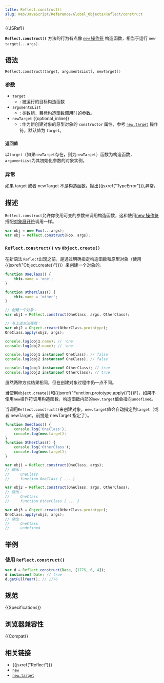 ```yaml
---
title: Reflect.construct()
slug: Web/JavaScript/Reference/Global_Objects/Reflect/construct
---
```


{{JSRef}}

**`Reflect.construct()`** 方法的行为有点像 [`new` 操作符](/zh-CN/docs/Web/JavaScript/Reference/Operators/new) 构造函数，相当于运行 `new target(...args)`.

## 语法

```plain
Reflect.construct(target, argumentsList[, newTarget])
```

### 参数

- `target`
  - : 被运行的目标构造函数
- `argumentsList`
  - : 类数组，目标构造函数调用时的参数。
- `newTarget` {{optional_inline}}
  - : 作为新创建对象的原型对象的 `constructor` 属性，参考 [`new.target`](/zh-CN/docs/Web/JavaScript/Reference/Operators/new.target) 操作符，默认值为 `target`。

### `返回值`

以`target`（如果`newTarget`存在，则为`newTarget`）函数为构造函数，`argumentList`为其初始化参数的对象实例。

### 异常

如果 target 或者 newTarget 不是构造函数，抛出{{jsxref("TypeError")}},异常。

## 描述

`Reflect.construct`允许你使用可变的参数来调用构造函数，这和使用[new 操作符](/zh-CN/docs/Web/JavaScript/Reference/Operators/new)搭配[对象展开符](/zh-CN/docs/Web/JavaScript/Reference/Operators/Spread_syntax)调用一样。

```js
var obj = new Foo(...args);
var obj = Reflect.construct(Foo, args);
```

### `Reflect.construct()` vs `Object.create()`

在新语法 `Reflect`出现之前，是通过明确指定构造函数和原型对象（使用{{jsxref("Object.create()")}}）来创建一个对象的。

```js
function OneClass() {
    this.name = 'one';
}

function OtherClass() {
    this.name = 'other';
}

// 创建一个对象：
var obj1 = Reflect.construct(OneClass, args, OtherClass);

// 与上述方法等效：
var obj2 = Object.create(OtherClass.prototype);
OneClass.apply(obj2, args);

console.log(obj1.name); // 'one'
console.log(obj2.name); // 'one'

console.log(obj1 instanceof OneClass); // false
console.log(obj2 instanceof OneClass); // false

console.log(obj1 instanceof OtherClass); // true
console.log(obj2 instanceof OtherClass); // true
```

虽然两种方式结果相同，但在创建对象过程中仍一点不同。

当使用`Object.create()`和{{jsxref("Function.prototype.apply()")}}时，如果不使用`new`操作符调用构造函数，构造函数内部的`new.target`值会指向`undefined`。

当调用`Reflect.construct()`来创建对象，`new.target`值会自动指定到`target`（或者 newTarget，前提是 newTarget 指定了）。

```js
function OneClass() {
    console.log('OneClass');
    console.log(new.target);
}
function OtherClass() {
    console.log('OtherClass');
    console.log(new.target);
}

var obj1 = Reflect.construct(OneClass, args);
// 输出：
//     OneClass
//     function OneClass { ... }

var obj2 = Reflect.construct(OneClass, args, OtherClass);
// 输出：
//     OneClass
//     function OtherClass { ... }

var obj3 = Object.create(OtherClass.prototype);
OneClass.apply(obj3, args);
// 输出：
//     OneClass
//     undefined
```

## **举例**

### 使用 `Reflect.construct()`

```js
var d = Reflect.construct(Date, [1776, 6, 4]);
d instanceof Date; // true
d.getFullYear(); // 1776
```

## 规范

{{Specifications}}

## 浏览器兼容性

{{Compat}}

## 相关链接

- {{jsxref("Reflect")}}
- [`new`](/zh-CN/docs/Web/JavaScript/Reference/Operators/new)
- [`new.target`](/zh-CN/docs/Web/JavaScript/Reference/Operators/new.target)
